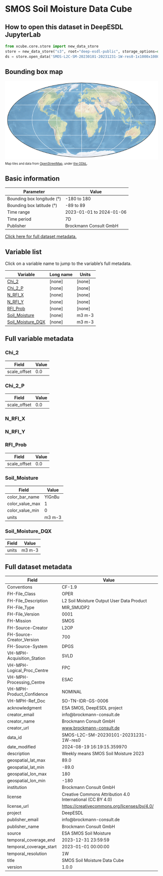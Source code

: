 # SMOS Soil Moisture Data Cube

## How to open this dataset in DeepESDL JupyterLab
```python
from xcube.core.store import new_data_store
store = new_data_store("s3", root="deep-esdl-public", storage_options=dict(anon=True))
ds = store.open_data('SMOS-L2C-SM-20230101-20231231-1W-res0-1x1000x1000.levels')
```

## Bounding box map

![Bounding box map](../img/SMOS-L2C-SM-20230101-20231231-1W-res0-1x1000x1000-levels.png)<br>
<span style="font-size: x-small">Map tiles and data from <a href="http://openstreetmap.org">OpenStreetMap</a>, under <a href="http://www.openstreetmap.org/copyright">the ODbL</a>.</span>

## Basic information

| Parameter | Value                    |
| ---- |--------------------------|
| Bounding box longitude (°) | -180 to 180              |
| Bounding box latitude (°) | -89 to 89                |
| Time range | 2023-01-01 to 2024-01-06 |
| Time period | 7D                       |
| Publisher | Brockmann Consult GmbH   |

[Click here for full dataset metadata.](#full-metadata)

## Variable list

Click on a variable name to jump to the variable’s full metadata.

| Variable | Long name | Units |
| ---- | ---- | ---- |
| [Chi\_2](#Chi\_2) | \[none\] | \[none\] |
| [Chi\_2\_P](#Chi\_2\_P) | \[none\] | \[none\] |
| [N\_RFI\_X](#N\_RFI\_X) | \[none\] | \[none\] |
| [N\_RFI\_Y](#N\_RFI\_Y) | \[none\] | \[none\] |
| [RFI\_Prob](#RFI\_Prob) | \[none\] | \[none\] |
| [Soil\_Moisture](#Soil\_Moisture) | \[none\] | m3 m\-3 |
| [Soil\_Moisture\_DQX](#Soil\_Moisture\_DQX) | \[none\] | m3 m\-3 |

## Full variable metadata

### <a name="Chi_2"></a>Chi_2

| Field | Value |
| ---- | ---- |
| scale\_offset | 0\.0 |

### <a name="Chi_2_P"></a>Chi_2_P

| Field | Value |
| ---- | ---- |
| scale\_offset | 0\.0 |

### <a name="N_RFI_X"></a>N_RFI_X

### <a name="N_RFI_Y"></a>N_RFI_Y

### <a name="RFI_Prob"></a>RFI_Prob

| Field | Value |
| ---- | ---- |
| scale\_offset | 0\.0 |

### <a name="Soil_Moisture"></a>Soil_Moisture

| Field | Value |
| ---- | ---- |
| color\_bar\_name | YlGnBu |
| color\_value\_max | 1 |
| color\_value\_min | 0 |
| units | m3 m\-3 |

### <a name="Soil_Moisture_DQX"></a>Soil_Moisture_DQX

| Field | Value |
| ---- | ---- |
| units | m3 m\-3 |

## <a name="full-metadata"></a>Full dataset metadata

| Field | Value |
| ---- | ---- |
| Conventions | CF\-1\.9 |
| FH\-File\_Class | OPER |
| FH\-File\_Description | L2 Soil Moisture Output User Data Product |
| FH\-File\_Type | MIR\_SMUDP2 |
| FH\-File\_Version | 0001 |
| FH\-Mission | SMOS |
| FH\-Source\-Creator | L2OP |
| FH\-Source\-Creator\_Version | 700 |
| FH\-Source\-System | DPGS |
| VH\-MPH\-Acquisition\_Station | SVLD |
| VH\-MPH\-Logical\_Proc\_Centre | FPC |
| VH\-MPH\-Processing\_Centre | ESAC |
| VH\-MPH\-Product\_Confidence | NOMINAL |
| VH\-MPH\-Ref\_Doc | SO\-TN\-IDR\-GS\-0006 |
| acknowledgment | ESA SMOS, DeepESDL project |
| creator\_email | info@brockmann\-consult\.de |
| creator\_name | Brockmann Consult GmbH |
| creator\_url | [www\.brockmann\-consult\.de](http://www.brockmann-consult.de) |
| data\_id | SMOS\-L2C\-SM\-20230101\-20231231\-1W\-res0 |
| date\_modified | 2024\-08\-19 16:19:15\.359970 |
| description | Weekly means SMOS Soil Moisture 2023 |
| geospatial\_lat\_max | 89\.0 |
| geospatial\_lat\_min | \-89\.0 |
| geospatial\_lon\_max | 180 |
| geospatial\_lon\_min | \-180 |
| institution | Brockmann Consult GmbH |
| license | Creative Commons Attribution 4\.0 International \(CC BY 4\.0\) |
| license\_url | [https://creativecommons\.org/licenses/by/4\.0/](https://creativecommons.org/licenses/by/4.0/) |
| project | DeepESDL |
| publisher\_email | info@brockmann\-consult\.de |
| publisher\_name | Brockmann Consult GmbH |
| source | ESA SMOS Soil Moisture |
| temporal\_coverage\_end | 2023\-12\-31 23:59:59 |
| temporal\_coverage\_start | 2023\-01\-01 00:00:00 |
| temporal\_resolution | 1W |
| title | SMOS Soil Moisture Data Cube |
| version | 1\.0\.0 |

